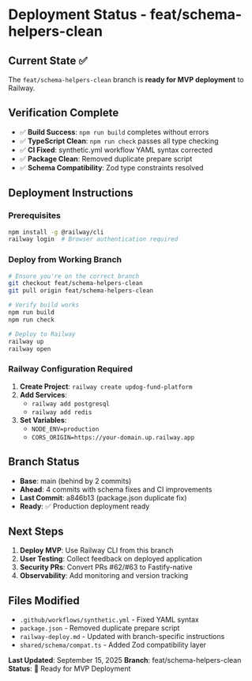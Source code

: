 # Deployment Status - feat/schema-helpers-clean

## Current State ✅
The `feat/schema-helpers-clean` branch is **ready for MVP deployment** to Railway.

## Verification Complete
- ✅ **Build Success**: `npm run build` completes without errors
- ✅ **TypeScript Clean**: `npm run check` passes all type checking
- ✅ **CI Fixed**: synthetic.yml workflow YAML syntax corrected
- ✅ **Package Clean**: Removed duplicate prepare script
- ✅ **Schema Compatibility**: Zod type constraints resolved

## Deployment Instructions

### Prerequisites
```bash
npm install -g @railway/cli
railway login  # Browser authentication required
```

### Deploy from Working Branch
```bash
# Ensure you're on the correct branch
git checkout feat/schema-helpers-clean
git pull origin feat/schema-helpers-clean

# Verify build works
npm run build
npm run check

# Deploy to Railway
railway up
railway open
```

### Railway Configuration Required
1. **Create Project**: `railway create updog-fund-platform`
2. **Add Services**:
   - `railway add postgresql`
   - `railway add redis`
3. **Set Variables**:
   - `NODE_ENV=production`
   - `CORS_ORIGIN=https://your-domain.up.railway.app`

## Branch Status
- **Base**: main (behind by 2 commits)
- **Ahead**: 4 commits with schema fixes and CI improvements
- **Last Commit**: a846b13 (package.json duplicate fix)
- **Ready**: ✅ Production deployment ready

## Next Steps
1. **Deploy MVP**: Use Railway CLI from this branch
2. **User Testing**: Collect feedback on deployed application
3. **Security PRs**: Convert PRs #62/#63 to Fastify-native
4. **Observability**: Add monitoring and version tracking

## Files Modified
- `.github/workflows/synthetic.yml` - Fixed YAML syntax
- `package.json` - Removed duplicate prepare script
- `railway-deploy.md` - Updated with branch-specific instructions
- `shared/schema/compat.ts` - Added Zod compatibility layer

**Last Updated**: September 15, 2025
**Branch**: feat/schema-helpers-clean
**Status**: 🚀 Ready for MVP Deployment